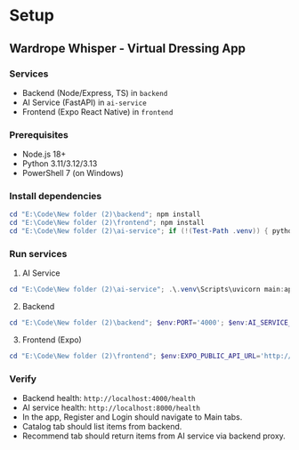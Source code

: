 # Setup

## Wardrope Whisper - Virtual Dressing App

### Services
- Backend (Node/Express, TS) in `backend`
- AI Service (FastAPI) in `ai-service`
- Frontend (Expo React Native) in `frontend`

### Prerequisites
- Node.js 18+
- Python 3.11/3.12/3.13
- PowerShell 7 (on Windows)

### Install dependencies

```powershell
cd "E:\Code\New folder (2)\backend"; npm install
cd "E:\Code\New folder (2)\frontend"; npm install
cd "E:\Code\New folder (2)\ai-service"; if (!(Test-Path .venv)) { python -m venv .venv }; .\.venv\Scripts\pip install -r requirements.txt
```

### Run services

1) AI Service
```powershell
cd "E:\Code\New folder (2)\ai-service"; .\.venv\Scripts\uvicorn main:app --host 0.0.0.0 --port 8000
```

2) Backend
```powershell
cd "E:\Code\New folder (2)\backend"; $env:PORT='4000'; $env:AI_SERVICE_URL='http://localhost:8000'; $env:JWT_SECRET='devsecret'; npm run dev
```

3) Frontend (Expo)
```powershell
cd "E:\Code\New folder (2)\frontend"; $env:EXPO_PUBLIC_API_URL='http://localhost:4000/api'; npx expo start --tunnel
```

### Verify
- Backend health: `http://localhost:4000/health`
- AI service health: `http://localhost:8000/health`
- In the app, Register and Login should navigate to Main tabs.
- Catalog tab should list items from backend.
- Recommend tab should return items from AI service via backend proxy.

